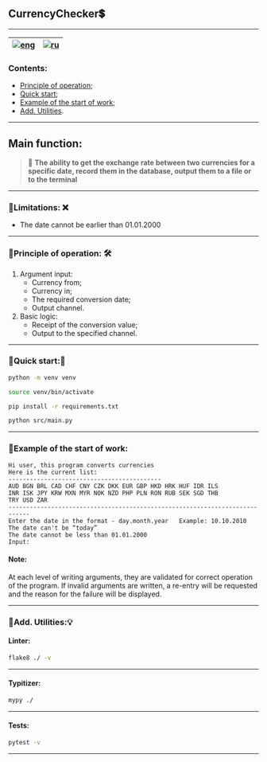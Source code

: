 CurrencyChecker💲
---
---

| [![eng](https://img.shields.io/badge/lng-eng-green.svg)](https://github.com/XaL9vA/CurrencyChecker/tree/main/docs/README.md) | [![ru](https://img.shields.io/badge/lng-ru-red.svg)](https://github.com/XaL9vA/CurrencyChecker/tree/main/docs/readme_ru.md) |  
|------------------------------------------------------------------------------------------------------------------------------|-----------------------------------------------------------------------------------------------------------------------------|   

### Contents:

- [Principle of operation](#title1);
- [Quick start](#title2);
- [Example of the start of work](#title3);
- [Add. Utilities](#title4).

---

## Main function:

> 🔶 **The ability to get the exchange rate between two currencies for a specific date, record them in the database,
output them to a file or to the terminal**

---

### 🔹Limitations: ❌

- The date cannot be earlier than 01.01.2000

---

### 🔹<a id="title1">Principle of operation</a>: 🛠

1. Argument input:
    - Currency from;
    - Currency in;
    - The required conversion date;
    - Output channel.
2. Basic logic:
    - Receipt of the conversion value;
    - Output to the specified channel.

---

### 🔹<a id="title2">Quick start</a>:🧩

```bash
python -m venv venv

source venv/bin/activate

pip install -r requirements.txt

python src/main.py
```

---

### 🔹<a id="title3">Example of the start of work</a>:

```
Hi user, this program converts currencies
Here is the current list:
-------------------------------------------
AUD BGN BRL CAD CHF CNY CZK DKK EUR GBP HKD HRK HUF IDR ILS
INR ISK JPY KRW MXN MYR NOK NZD PHP PLN RON RUB SEK SGD THB
TRY USD ZAR
----------------------------------------------------------------------------
Enter the date in the format - day.month.year   Example: 10.10.2010
The date can't be “today”
The date cannot be less than 01.01.2000
Input:
```

#### Note:

At each level of writing arguments, they are validated for correct operation of the program. If invalid arguments are
written, a re-entry will be requested and the reason for the failure will be displayed.

---

### 🔹<a id="title4">Add. Utilities</a>:💡

#### Linter:

```bash
flake8 ./ -v
```

---

#### Typitizer:

```bash
mypy ./
```

---

#### Tests:

```bash
pytest -v
```

---
